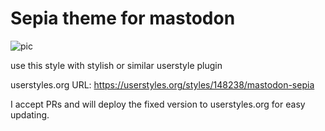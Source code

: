 # Sepia theme for mastodon

![pic](https://userstyles.org/style_screenshots/148238_after.png)

use this style with stylish or similar userstyle plugin

userstyles.org URL: https://userstyles.org/styles/148238/mastodon-sepia

I accept PRs and will deploy the fixed version to userstyles.org for easy updating.
